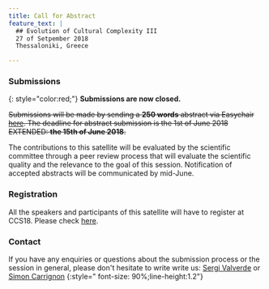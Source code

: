 ```yaml
---
title: Call for Abstract
feature_text: |
  ## Evolution of Cultural Complexity III
  27 of Setpember 2018
  Thessaloniki, Greece 

---
```





### Submissions

{: style="color:red;"}
**Submissions are now closed.**

~~Submissions will be made by sending a **250 words** abstract  via Easychair [here](https://easychair.org/conferences/?conf=ecc18). The deadline for abstract submission is the 1st of June 2018 EXTENDED: **the 15th of June 2018**.~~

The contributions to this satellite will be evaluated by the scientific committee through a peer review process that will evaluate the scientific quality and the relevance to the goal of this session. Notification of accepted abstracts will be communicated by mid-June.


### Registration

All the speakers and participants of this satellite will have to register at CCS18. Please check [here](http://ccs2018.web.auth.gr/registration).

### Contact

If you have any enquiries or questions about the submission process or the session in general, please don't hesitate to write write us: [Sergi Valverde](mailto:sergi.valverde@upf.edu) or [Simon Carrignon](mailto:simon.carrignon@bsc.es) 
{:style=" font-size: 90%;line-height:1.2"}
